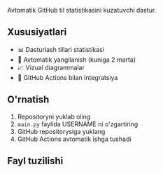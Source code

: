 Avtomatik GitHub til statistikasini kuzatuvchi dastur.

## Xususiyatlari
- 📊 Dasturlash tillari statistikasi
- 🎯 Avtomatik yangilanish (kuniga 2 marta)
- 📈 Vizual diagrammalar
- 🤖 GitHub Actions bilan integratsiya

## O'rnatish
1. Repositoryni yuklab oling
2. `main.py` faylida USERNAME ni o'zgartiring
3. GitHub repositorysiga yuklang
4. GitHub Actions avtomatik ishga tushadi

## Fayl tuzilishi
